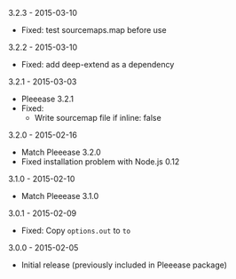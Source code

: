 3.2.3 - 2015-03-10

* Fixed: test sourcemaps.map before use

3.2.2 - 2015-03-10

* Fixed: add deep-extend as a dependency

3.2.1 - 2015-03-03

* Pleeease 3.2.1
* Fixed:
  * Write sourcemap file if inline: false

3.2.0 - 2015-02-16

* Match Pleeease 3.2.0
* Fixed installation problem with Node.js 0.12

3.1.0 - 2015-02-10

* Match Pleeease 3.1.0

3.0.1 - 2015-02-09

* Fixed: Copy `options.out` to `to`

3.0.0 - 2015-02-05

* Initial release (previously included in Pleeease package)